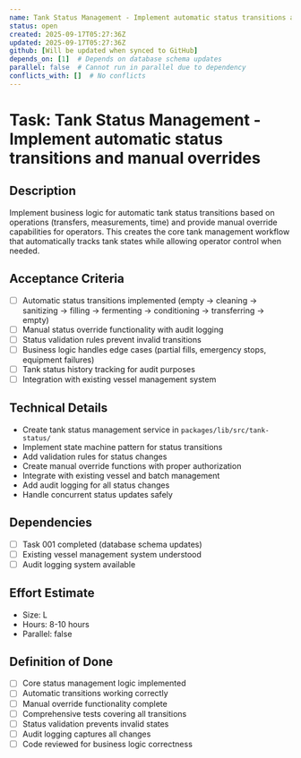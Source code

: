 ```yaml
---
name: Tank Status Management - Implement automatic status transitions and manual overrides
status: open
created: 2025-09-17T05:27:36Z
updated: 2025-09-17T05:27:36Z
github: [Will be updated when synced to GitHub]
depends_on: [1]  # Depends on database schema updates
parallel: false  # Cannot run in parallel due to dependency
conflicts_with: []  # No conflicts
---
```


# Task: Tank Status Management - Implement automatic status transitions and manual overrides

## Description
Implement business logic for automatic tank status transitions based on operations (transfers, measurements, time) and provide manual override capabilities for operators. This creates the core tank management workflow that automatically tracks tank states while allowing operator control when needed.

## Acceptance Criteria
- [ ] Automatic status transitions implemented (empty → cleaning → sanitizing → filling → fermenting → conditioning → transferring → empty)
- [ ] Manual status override functionality with audit logging
- [ ] Status validation rules prevent invalid transitions
- [ ] Business logic handles edge cases (partial fills, emergency stops, equipment failures)
- [ ] Tank status history tracking for audit purposes
- [ ] Integration with existing vessel management system

## Technical Details
- Create tank status management service in `packages/lib/src/tank-status/`
- Implement state machine pattern for status transitions
- Add validation rules for status changes
- Create manual override functions with proper authorization
- Integrate with existing vessel and batch management
- Add audit logging for all status changes
- Handle concurrent status updates safely

## Dependencies
- [ ] Task 001 completed (database schema updates)
- [ ] Existing vessel management system understood
- [ ] Audit logging system available

## Effort Estimate
- Size: L
- Hours: 8-10 hours
- Parallel: false

## Definition of Done
- [ ] Core status management logic implemented
- [ ] Automatic transitions working correctly
- [ ] Manual override functionality complete
- [ ] Comprehensive tests covering all transitions
- [ ] Status validation prevents invalid states
- [ ] Audit logging captures all changes
- [ ] Code reviewed for business logic correctness

